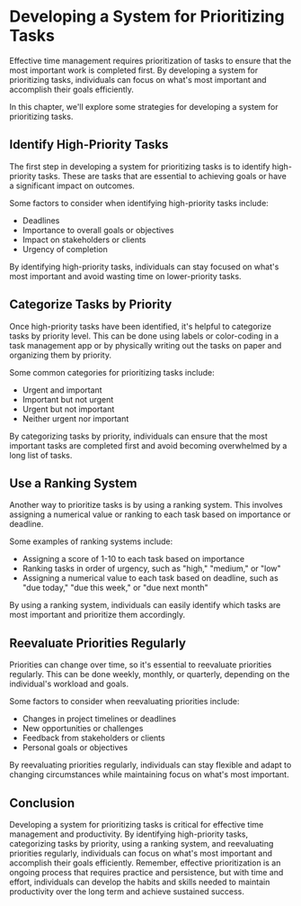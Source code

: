 Developing a System for Prioritizing Tasks
=======================================================================================

Effective time management requires prioritization of tasks to ensure that the most important work is completed first. By developing a system for prioritizing tasks, individuals can focus on what's most important and accomplish their goals efficiently.

In this chapter, we'll explore some strategies for developing a system for prioritizing tasks.

Identify High-Priority Tasks
----------------------------

The first step in developing a system for prioritizing tasks is to identify high-priority tasks. These are tasks that are essential to achieving goals or have a significant impact on outcomes.

Some factors to consider when identifying high-priority tasks include:

* Deadlines
* Importance to overall goals or objectives
* Impact on stakeholders or clients
* Urgency of completion

By identifying high-priority tasks, individuals can stay focused on what's most important and avoid wasting time on lower-priority tasks.

Categorize Tasks by Priority
----------------------------

Once high-priority tasks have been identified, it's helpful to categorize tasks by priority level. This can be done using labels or color-coding in a task management app or by physically writing out the tasks on paper and organizing them by priority.

Some common categories for prioritizing tasks include:

* Urgent and important
* Important but not urgent
* Urgent but not important
* Neither urgent nor important

By categorizing tasks by priority, individuals can ensure that the most important tasks are completed first and avoid becoming overwhelmed by a long list of tasks.

Use a Ranking System
--------------------

Another way to prioritize tasks is by using a ranking system. This involves assigning a numerical value or ranking to each task based on importance or deadline.

Some examples of ranking systems include:

* Assigning a score of 1-10 to each task based on importance
* Ranking tasks in order of urgency, such as "high," "medium," or "low"
* Assigning a numerical value to each task based on deadline, such as "due today," "due this week," or "due next month"

By using a ranking system, individuals can easily identify which tasks are most important and prioritize them accordingly.

Reevaluate Priorities Regularly
-------------------------------

Priorities can change over time, so it's essential to reevaluate priorities regularly. This can be done weekly, monthly, or quarterly, depending on the individual's workload and goals.

Some factors to consider when reevaluating priorities include:

* Changes in project timelines or deadlines
* New opportunities or challenges
* Feedback from stakeholders or clients
* Personal goals or objectives

By reevaluating priorities regularly, individuals can stay flexible and adapt to changing circumstances while maintaining focus on what's most important.

Conclusion
----------

Developing a system for prioritizing tasks is critical for effective time management and productivity. By identifying high-priority tasks, categorizing tasks by priority, using a ranking system, and reevaluating priorities regularly, individuals can focus on what's most important and accomplish their goals efficiently. Remember, effective prioritization is an ongoing process that requires practice and persistence, but with time and effort, individuals can develop the habits and skills needed to maintain productivity over the long term and achieve sustained success.
